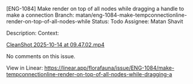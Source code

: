 
[ENG-1084] Make <tempconnectionline/> render on top of all nodes while dragging a handle to make a connection
Branch: matan/eng-1084-make-tempconnectionline-render-on-top-of-all-nodes-while
Status: Todo
Assignee: Matan Shavit

Description:
Context:

[CleanShot 2025-10-14 at 09.47.02.mp4](https://uploads.linear.app/5d9c2061-ecb5-49e9-9ec5-54fa25ea9cb3/21f851e3-e60d-42c8-837a-c963b16f2479/7ebe993a-2218-4ccf-a6a5-e63850d5088f)

No comments on this issue.

View in Linear: https://linear.app/florafauna/issue/ENG-1084/make-tempconnectionline-render-on-top-of-all-nodes-while-dragging-a
